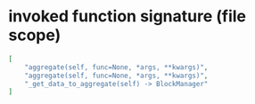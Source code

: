 # invoked function signature (file scope)

```json
[
    "aggregate(self, func=None, *args, **kwargs)",
    "aggregate(self, func=None, *args, **kwargs)",
    "_get_data_to_aggregate(self) -> BlockManager"
]
```
